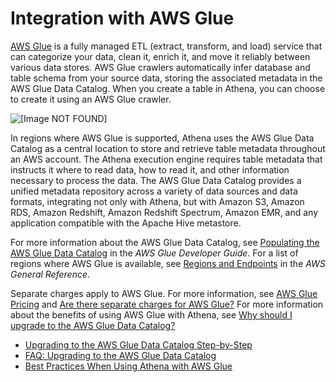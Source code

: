 # Integration with AWS Glue<a name="glue-athena"></a>

 [AWS Glue](http://docs.aws.amazon.com/glue/latest/dg/what-is-glue.html) is a fully managed ETL \(extract, transform, and load\) service that can categorize your data, clean it, enrich it, and move it reliably between various data stores\. AWS Glue crawlers automatically infer database and table schema from your source data, storing the associated metadata in the AWS Glue Data Catalog\. When you create a table in Athena, you can choose to create it using an AWS Glue crawler\.

![\[Image NOT FOUND\]](http://docs.aws.amazon.com/athena/latest/ug/images/glue_architecture.png)

In regions where AWS Glue is supported, Athena uses the AWS Glue Data Catalog as a central location to store and retrieve table metadata throughout an AWS account\. The Athena execution engine requires table metadata that instructs it where to read data, how to read it, and other information necessary to process the data\. The AWS Glue Data Catalog provides a unified metadata repository across a variety of data sources and data formats, integrating not only with Athena, but with Amazon S3, Amazon RDS, Amazon Redshift, Amazon Redshift Spectrum, Amazon EMR, and any application compatible with the Apache Hive metastore\.

For more information about the AWS Glue Data Catalog, see [Populating the AWS Glue Data Catalog](http://docs.aws.amazon.com/glue/latest/dg/populate-data-catalog.html) in the *AWS Glue Developer Guide*\. For a list of regions where AWS Glue is available, see [Regions and Endpoints](http://docs.aws.amazon.com/general/latest/gr/rande.html#glue_region) in the *AWS General Reference*\.

Separate charges apply to AWS Glue\. For more information, see [AWS Glue Pricing](https://aws.amazon.com/glue/pricing) and [Are there separate charges for AWS Glue?](glue-faq.md#faq-pricing) For more information about the benefits of using AWS Glue with Athena, see [Why should I upgrade to the AWS Glue Data Catalog?](glue-faq.md#faq-benefits) 


+ [Upgrading to the AWS Glue Data Catalog Step\-by\-Step](glue-upgrade.md)
+ [FAQ: Upgrading to the AWS Glue Data Catalog](glue-faq.md)
+ [Best Practices When Using Athena with AWS Glue](glue-best-practices.md)